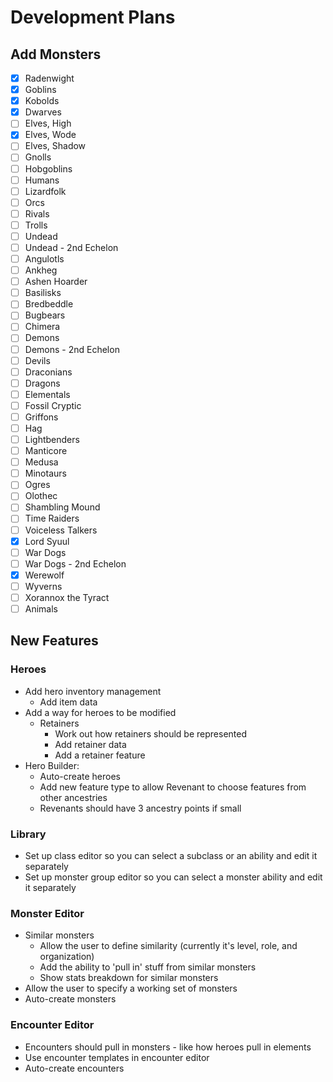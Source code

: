 # Development Plans

## Add Monsters

* [x] Radenwight
* [x] Goblins
* [x] Kobolds
* [x] Dwarves
* [ ] Elves, High
* [x] Elves, Wode
* [ ] Elves, Shadow
* [ ] Gnolls
* [ ] Hobgoblins
* [ ] Humans
* [ ] Lizardfolk
* [ ] Orcs
* [ ] Rivals
* [ ] Trolls
* [ ] Undead
* [ ] Undead - 2nd Echelon
* [ ] Angulotls
* [ ] Ankheg
* [ ] Ashen Hoarder
* [ ] Basilisks
* [ ] Bredbeddle
* [ ] Bugbears
* [ ] Chimera
* [ ] Demons
* [ ] Demons - 2nd Echelon
* [ ] Devils
* [ ] Draconians
* [ ] Dragons
* [ ] Elementals
* [ ] Fossil Cryptic
* [ ] Griffons
* [ ] Hag
* [ ] Lightbenders
* [ ] Manticore
* [ ] Medusa
* [ ] Minotaurs
* [ ] Ogres
* [ ] Olothec
* [ ] Shambling Mound
* [ ] Time Raiders
* [ ] Voiceless Talkers
* [x] Lord Syuul
* [ ] War Dogs
* [ ] War Dogs - 2nd Echelon
* [x] Werewolf
* [ ] Wyverns
* [ ] Xorannox the Tyract
* [ ] Animals

## New Features

### Heroes

* Add hero inventory management
  * Add item data
* Add a way for heroes to be modified
  * Retainers
    * Work out how retainers should be represented
    * Add retainer data
    * Add a retainer feature
* Hero Builder:
  * Auto-create heroes
  * Add new feature type to allow Revenant to choose features from other ancestries
  * Revenants should have 3 ancestry points if small

### Library

* Set up class editor so you can select a subclass or an ability and edit it separately
* Set up monster group editor so you can select a monster ability and edit it separately

### Monster Editor

* Similar monsters
  * Allow the user to define similarity (currently it's level, role, and organization)
  * Add the ability to 'pull in' stuff from similar monsters
  * Show stats breakdown for similar monsters
* Allow the user to specify a working set of monsters
* Auto-create monsters

### Encounter Editor

* Encounters should pull in monsters - like how heroes pull in elements
* Use encounter templates in encounter editor
* Auto-create encounters
